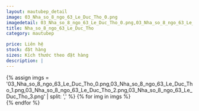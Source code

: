 ```yaml
---
layout: mautubep_detail
image: 03_Nha_so_8_ngo_63_Le_Duc_Tho_0.png
imagedetail: 03_Nha_so_8_ngo_63_Le_Duc_Tho_0.png,03_Nha_so_8_ngo_63_Le_Duc_Tho_1.png,03_Nha_so_8_ngo_63_Le_Duc_Tho_2.png,03_Nha_so_8_ngo_63_Le_Duc_Tho_3.png
title: Nha_so_8_ngo_63_Le_Duc_Tho
category: mautubep

price: Liên hệ
stock: đặt hàng
sizes: Kích thước theo đặt hàng
description: |
---
```


<section class="no-padding" id="two">
	<div class="container-fluid">
	<div class="row-no-gutters">
	{% assign imgs = '03_Nha_so_8_ngo_63_Le_Duc_Tho_0.png,03_Nha_so_8_ngo_63_Le_Duc_Tho_1.png,03_Nha_so_8_ngo_63_Le_Duc_Tho_2.png,03_Nha_so_8_ngo_63_Le_Duc_Tho_3.png' | split: ',' %}
	{% for img in imgs %}
	   <div class="col-lg-6 col-sm-6 col-md-6"> 
			<a href="#" class="portfolio-box">
			<img src="{{site.baseurl}}/assets/images/tubep/{{img}}" class="image main" alt="">
			</a>
		</div>
	{% endfor %}			
	</div>
	</div>
</section>
